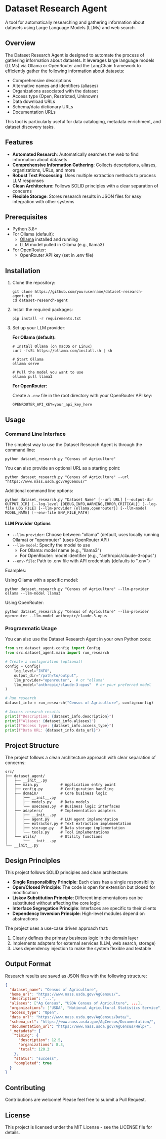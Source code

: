 # Dataset Research Agent

A tool for automatically researching and gathering information about datasets using Large Language Models (LLMs) and web search.

## Overview

The Dataset Research Agent is designed to automate the process of gathering information about datasets. It leverages large language models (LLMs) via Ollama or OpenRouter and the LangChain framework to efficiently gather the following information about datasets:

- Comprehensive descriptions
- Alternative names and identifiers (aliases)
- Organizations associated with the dataset
- Access type (Open, Restricted, Unknown)
- Data download URLs
- Schema/data dictionary URLs
- Documentation URLs

This tool is particularly useful for data cataloging, metadata enrichment, and dataset discovery tasks.

## Features

- **Automated Research**: Automatically searches the web to find information about datasets
- **Comprehensive Information Gathering**: Collects descriptions, aliases, organizations, URLs, and more
- **Robust Text Processing**: Uses multiple extraction methods to process LLM responses
- **Clean Architecture**: Follows SOLID principles with a clear separation of concerns
- **Flexible Storage**: Stores research results in JSON files for easy integration with other systems

## Prerequisites

- Python 3.8+
- For Ollama (default):
  - [Ollama](https://ollama.com/) installed and running
  - LLM model pulled in Ollama (e.g., llama3)
- For OpenRouter:
  - OpenRouter API key (set in .env file)

## Installation

1. Clone the repository:
   ```
   git clone https://github.com/yourusername/dataset-research-agent.git
   cd dataset-research-agent
   ```

2. Install the required packages:
   ```
   pip install -r requirements.txt
   ```

3. Set up your LLM provider:
   
   **For Ollama (default):**
   ```
   # Install Ollama (on macOS or Linux)
   curl -fsSL https://ollama.com/install.sh | sh
   
   # Start Ollama
   ollama serve
   
   # Pull the model you want to use
   ollama pull llama3
   ```

   **For OpenRouter:**
   
   Create a `.env` file in the root directory with your OpenRouter API key:
   ```
   OPENROUTER_API_KEY=your_api_key_here
   ```

## Usage

### Command Line Interface

The simplest way to use the Dataset Research Agent is through the command line:

```
python dataset_research.py "Census of Agriculture"
```

You can also provide an optional URL as a starting point:

```
python dataset_research.py "Census of Agriculture" --url "https://www.nass.usda.gov/AgCensus/"
```

Additional command line options:

```
python dataset_research.py "Dataset Name" [--url URL] [--output-dir OUTPUT_DIR] [--log-level {DEBUG,INFO,WARNING,ERROR,CRITICAL}] [--log-file LOG_FILE] [--llm-provider {ollama,openrouter}] [--llm-model MODEL_NAME] [--env-file ENV_FILE_PATH]
```

#### LLM Provider Options

- `--llm-provider`: Choose between "ollama" (default, uses locally running Ollama) or "openrouter" (uses OpenRouter API)
- `--llm-model`: Specify the model to use
  - For Ollama: model name (e.g., "llama3")
  - For OpenRouter: model identifier (e.g., "anthropic/claude-3-opus")
- `--env-file`: Path to .env file with API credentials (defaults to ".env")

Examples:

Using Ollama with a specific model:
```
python dataset_research.py "Census of Agriculture" --llm-provider ollama --llm-model llama3
```

Using OpenRouter:
```
python dataset_research.py "Census of Agriculture" --llm-provider openrouter --llm-model anthropic/claude-3-opus
```

### Programmatic Usage

You can also use the Dataset Research Agent in your own Python code:

```python
from src.dataset_agent.config import Config
from src.dataset_agent.main import run_research

# Create a configuration (optional)
config = Config(
    log_level="INFO", 
    output_dir="/path/to/output",
    llm_provider="openrouter",  # or "ollama"
    llm_model="anthropic/claude-3-opus"  # or your preferred model
)

# Run research
dataset_info = run_research("Census of Agriculture", config=config)

# Access research results
print(f"Description: {dataset_info.description}")
print(f"Aliases: {dataset_info.aliases}")
print(f"Access type: {dataset_info.access_type}")
print(f"Data URL: {dataset_info.data_url}")
```

## Project Structure

The project follows a clean architecture approach with clear separation of concerns:

```
src/
├── dataset_agent/
│   ├── __init__.py
│   ├── main.py          # Application entry point
│   ├── config.py        # Configuration handling
│   ├── domain/          # Core business logic
│   │   ├── __init__.py
│   │   ├── models.py    # Data models
│   │   └── usecases.py  # Business logic interfaces
│   ├── adapters/        # Implementation adapters
│   │   ├── __init__.py
│   │   ├── agent.py     # LLM agent implementation
│   │   ├── extractor.py # Text extraction implementation
│   │   ├── storage.py   # Data storage implementation
│   │   └── tools.py     # Tool implementations
│   └── utils/           # Utility functions
│       └── __init__.py
└── __init__.py
```

## Design Principles

This project follows SOLID principles and clean architecture:

- **Single Responsibility Principle**: Each class has a single responsibility
- **Open/Closed Principle**: The code is open for extension but closed for modification
- **Liskov Substitution Principle**: Different implementations can be substituted without affecting the core logic
- **Interface Segregation Principle**: Interfaces are specific to their clients
- **Dependency Inversion Principle**: High-level modules depend on abstractions

The project uses a use-case driven approach that:

1. Clearly defines the primary business logic in the domain layer
2. Implements adapters for external services (LLM, web search, storage)
3. Uses dependency injection to make the system flexible and testable

## Output Format

Research results are saved as JSON files with the following structure:

```json
{
  "dataset_name": "Census of Agriculture",
  "home_url": "https://www.nass.usda.gov/AgCensus/",
  "description": "...",
  "aliases": ["Ag Census", "USDA Census of Agriculture", ...],
  "organizations": ["USDA", "National Agricultural Statistics Service", ...],
  "access_type": "Open",
  "data_url": "https://www.nass.usda.gov/AgCensus/Data/",
  "schema_url": "https://www.nass.usda.gov/AgCensus/Documentation/",
  "documentation_url": "https://www.nass.usda.gov/AgCensus/Help/",
  "_metadata": {
    "timing": {
      "description": 12.5,
      "organizations": 8.3,
      "total": 120.2
    },
    "status": "success",
    "completed": true
  }
}
```

## Contributing

Contributions are welcome! Please feel free to submit a Pull Request.

## License

This project is licensed under the MIT License - see the LICENSE file for details.